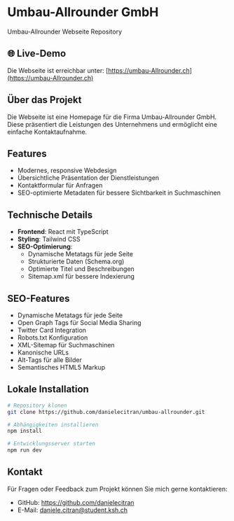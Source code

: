 # Umbau-Allrounder GmbH

Umbau-Allrounder Webseite Repository

## 🌐 Live-Demo

Die Webseite ist erreichbar unter:
[https://umbau-Allrounder.ch](https://umbau-Allrounder.ch)

## Über das Projekt

Die Webseite ist eine Homepage für die Firma Umbau-Allrounder GmbH. Diese präsentiert die Leistungen des Unternehmens und ermöglicht eine einfache Kontaktaufnahme.

## Features

- Modernes, responsive Webdesign
- Übersichtliche Präsentation der Dienstleistungen
- Kontaktformular für Anfragen
- SEO-optimierte Metadaten für bessere Sichtbarkeit in Suchmaschinen

## Technische Details

- **Frontend**: React mit TypeScript
- **Styling**: Tailwind CSS
- **SEO-Optimierung**:
  - Dynamische Metatags für jede Seite
  - Strukturierte Daten (Schema.org)
  - Optimierte Titel und Beschreibungen
  - Sitemap.xml für bessere Indexierung

## SEO-Features

- Dynamische Metatags für jede Seite
- Open Graph Tags für Social Media Sharing
- Twitter Card Integration
- Robots.txt Konfiguration
- XML-Sitemap für Suchmaschinen
- Kanonische URLs
- Alt-Tags für alle Bilder
- Semantisches HTML5 Markup

## Lokale Installation

```bash
# Repository klonen
git clone https://github.com/danielecitran/umbau-allrounder.git

# Abhängigkeiten installieren
npm install

# Entwicklungsserver starten
npm run dev
```

## Kontakt

Für Fragen oder Feedback zum Projekt können Sie mich gerne kontaktieren:

- GitHub: https://github.com/danielecitran
- E-Mail: daniele.citran@student.ksh.ch
